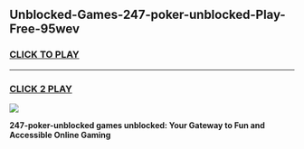 
## Unblocked-Games-247-poker-unblocked-Play-Free-95wev
<h3>
<a href="https://premium76.site?title=247-poker-unblocked&ref=23A">CLICK TO PLAY</a></h3>
<hr>

<h3>
<a href="https://premium76.site?title=247-poker-unblocked&ref=23A">CLICK 2 PLAY</a>
  
</h3>

<a href="https://premium76.site?title=247-poker-unblocked&ref=23A"><img src="https://clearcache.store/games.png"></a>


**247-poker-unblocked games unblocked: Your Gateway to Fun and Accessible Online Gaming**
